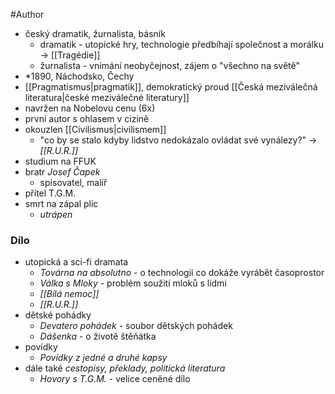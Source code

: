 #Author 

- český dramatik, žurnalista, básník
	- dramatik - utopické hry, technologie předbíhají společnost a morálku -> [[Tragédie]]
	- žurnalista - vnímání neobyčejnost, zájem o "všechno na světě"
- \*1890, Náchodsko, Čechy
- [[Pragmatismus|pragmatik]], demokratický proud [[Česká meziválečná literatura|české meziválečné literatury]]
- navržen na Nobelovu cenu (6x)
- první autor s ohlasem v cizině
- okouzlen [[Civilismus|civilismem]]
	- "co by se stalo kdyby lidstvo nedokázalo ovládat své vynálezy?" -> *[[R.U.R.]]*
- studium na FFUK
- bratr *Josef Čapek*
	- spisovatel, malíř
- přítel T.G.M.
- smrt na zápal plic
	- *utrápen*
### Dílo
- utopická a sci-fi dramata
	- *Továrna na absolutno* - o technologii co dokáže vyrábět časoprostor
	- *Válka s Mloky* - problém soužití mloků s lidmi
	- *[[Bílá nemoc]]*
	- *[[R.U.R.]]*
- dětské pohádky
	- *Devatero pohádek* - soubor dětských pohádek
	- *Dášenka* - o životě štěňátka
- povídky
	- *Povídky z jedné a druhé kapsy*
- dále také *cestopisy, překlady, politická literatura*
	- *Hovory s T.G.M.* - velice ceněné dílo